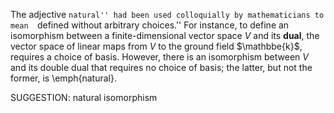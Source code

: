 The adjective ``natural'' had been used colloquially by mathematicians to mean  ``defined without arbitrary choices.'' For instance, to define an isomorphism between a finite-dimensional vector space $V$ and its **dual**, the vector space of linear maps from $V$ to the ground field $\mathbbe{k}$, requires a choice of basis. However, there is an isomorphism between $V$ and its double dual that requires no choice of basis; the latter, but not the former, is \emph{natural}.

SUGGESTION: natural isomorphism